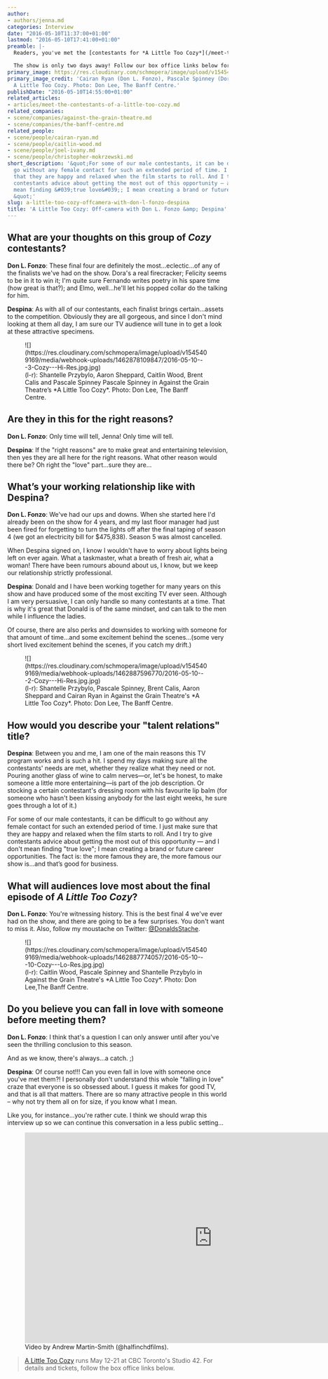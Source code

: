 ```yaml
---
author:
- authors/jenna.md
categories: Interview
date: "2016-05-10T11:37:00+01:00"
lastmod: "2016-05-10T17:41:00+01:00"
preamble: |-
  Readers, you've met the [contestants for *A Little Too Cozy*](/meet-the-contestants-of-a-little-too-cozy/), and now it's time to meet the masterminds behind your favourite love-at-first-text dating game show. We chat with the show's host, [Don L. Fonzo](/scene/people/cairan-ryan/) and talent relations expert, [Despina](/scene/people/caitlin-wood/); read on to get the insider's scoop on what to expect from the season finale, and the curious working relationship between Despina (sung by Caitlin Wood) and Fonzo (Cairan Ryan).

  The show is only two days away! Follow our box office links below for details and to snag your seat.
primary_image: https://res.cloudinary.com/schmopera/image/upload/v1545409169/media/webhook-uploads/1462877982339/2016-05-10---5-Cozy---Hi-Res.jpg.jpg
primary_image_credit: 'Cairan Ryan (Don L. Fonzo), Pascale Spinney (Dora) in AtG''s
  A Little Too Cozy. Photo: Don Lee, The Banff Centre.'
publishDate: "2016-05-10T14:55:00+01:00"
related_articles:
- articles/meet-the-contestants-of-a-little-too-cozy.md
related_companies:
- scene/companies/against-the-grain-theatre.md
- scene/companies/the-banff-centre.md
related_people:
- scene/people/cairan-ryan.md
- scene/people/caitlin-wood.md
- scene/people/joel-ivany.md
- scene/people/christopher-mokrzewski.md
short_description: '&quot;For some of our male contestants, it can be difficult to
  go without any female contact for such an extended period of time. I just make sure
  that they are happy and relaxed when the film starts to roll. And I try to give
  contestants advice about getting the most out of this opportunity — and I don&#039;t
  mean finding &#039;true love&#039;; I mean creating a brand or future career opportunities.
  &quot;'
slug: a-little-too-cozy-offcamera-with-don-l-fonzo-despina
title: 'A Little Too Cozy: Off-camera with Don L. Fonzo &amp; Despina'
---
```


## What are your thoughts on this group of *Cozy* contestants? 

**Don L. Fonzo**: These final four are definitely the most...eclectic...of any of the finalists we've had on the show. Dora's a real firecracker; Felicity seems to be in it to win it; I'm quite sure Fernando writes poetry in his spare time (how great is that?); and Elmo, well...he'll let his popped collar do the talking for him. 

**Despina**: As with all of our contestants, each finalist brings certain...assets to the competition. Obviously they are all gorgeous, and since I don't mind looking at them all day, I am sure our TV audience will tune in to get a look at these attractive specimens. 

<figure data-type="image">![](https://res.cloudinary.com/schmopera/image/upload/v1545409169/media/webhook-uploads/1462878109847/2016-05-10---3-Cozy---Hi-Res.jpg.jpg)<figcaption>(l-r): Shantelle Przybylo, Aaron Sheppard, Caitlin Wood, Brent Calis and Pascale Spinney Pascale Spinney in Against the Grain Theatre’s *A Little Too Cozy*. Photo: Don Lee, The Banff Centre.</figcaption>
</figure>

## Are they in this for the right reasons?

**Don L. Fonzo**: Only time will tell, Jenna!  Only time will tell.

**Despina**: If the "right reasons" are to make great and entertaining television, then yes they are all here for the right reasons. What other reason would there be? Oh right the "love" part...sure they are...

## What’s your working relationship like with Despina?

**Don L. Fonzo**: We've had our ups and downs. When she started here I'd already been on the show for 4 years, and my last floor manager had just been fired for forgetting to turn the lights off after the final taping of season 4 (we got an electricity bill for $475,838). Season 5 was almost cancelled. 

When Despina signed on, I know I wouldn't have to worry about lights being left on ever again. What a taskmaster, what a breath of fresh air, what a woman! There have been rumours abound about us, I know, but we keep our relationship strictly professional.

**Despina**: Donald and I have been working together for many years on this show and have produced some of the most exciting TV ever seen. Although I am very persuasive, I can only handle so many contestants at a time. That is why it's great that Donald is of the same mindset, and can talk to the men while I influence the ladies. 

Of course, there are also perks and downsides to working with someone for that amount of time...and some excitement behind the scenes...(some very short lived excitement behind the scenes, if you catch my drift.)

<figure data-type="image">![](https://res.cloudinary.com/schmopera/image/upload/v1545409169/media/webhook-uploads/1462887596770/2016-05-10---2-Cozy---Hi-Res.jpg.jpg)<figcaption>(l-r): Shantelle Przybylo, Pascale Spinney, Brent Calis, Aaron Sheppard and Cairan Ryan in Against the Grain Theatre's *A Little Too Cozy*. Photo: Don Lee, The Banff Centre.</figcaption>
</figure>

## How would you describe your "talent relations" title?

**Despina**: Between you and me, I am one of the main reasons this TV program works and is such a hit. I spend my days making sure all the contestants' needs are met, whether they realize what they need or not. Pouring another glass of wine to calm nerves—or, let's be honest, to make someone a little more entertaining—is part of the job description. Or stocking a certain contestant's dressing room with his favourite lip balm (for someone who hasn't been kissing anybody for the last eight weeks, he sure goes through a lot of it.) 

For some of our male contestants, it can be difficult to go without any female contact for such an extended period of time. I just make sure that they are happy and relaxed when the film starts to roll. And I try to give contestants advice about getting the most out of this opportunity — and I don't mean finding "true love"; I mean creating a brand or future career opportunities. The fact is: the more famous they are, the more famous our show is...and that’s good for business.

## What will audiences love most about the final episode of *A Little Too Cozy*?

**Don L. Fonzo**: You're witnessing history. This is the best final 4 we've ever had on the show, and there are going to be a few surprises. You don't want to miss it. Also, follow my moustache on Twitter: [@DonaldsStache](https://twitter.com/DonaldsStache).

<figure data-type="image">![](https://res.cloudinary.com/schmopera/image/upload/v1545409169/media/webhook-uploads/1462887774057/2016-05-10---10-Cozy---Lo-Res.jpg.jpg)<figcaption>(l-r): Caitlin Wood, Pascale Spinney and Shantelle Przybylo in Against the Grain Theatre's *A Little Too Cozy*. Photo: Don Lee,The Banff Centre.</figcaption>
</figure>

## Do you believe you can fall in love with someone before meeting them?

**Don L. Fonzo**: I think that's a question I can only answer until after you've seen the thrilling conclusion to this season. 

And as we know, there's always...a catch. ;) 

**Despina**: Of course not!!! Can you even fall in love with someone once you've met them?! I personally don't understand this whole "falling in love" craze that everyone is so obsessed about. I guess it makes for good TV, and that is all that matters. There are so many attractive people in this world – why not try them all on for size, if you know what I mean. 

Like you, for instance...you're rather cute. I think we should wrap this interview up so we can continue this conversation in a less public setting...

<figure data-type="video">
<iframe width="854" height="480" src="https://www.youtube.com/embed/HB_GQ_JPk1g" frameborder="0" allowfullscreen></iframe>
<figcaption>Video by Andrew Martin-Smith (@halfinchdfilms).</figcaption>
</figure>

>[A Little Too Cozy](http://againstthegraintheatre.com/a-little-too-cozy/) runs May 12-21 at CBC Toronto's Studio 42. For details and tickets, follow the box office links below.

